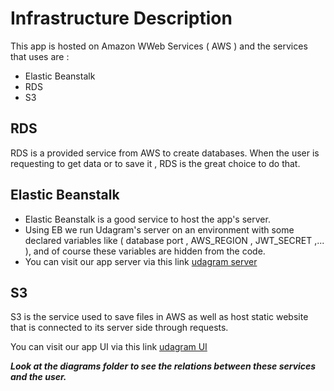 # Infrastructure Description
This app is hosted on Amazon WWeb Services ( AWS ) and the services that uses are :

- Elastic Beanstalk
- RDS
- S3

## RDS
RDS is a provided service from AWS to create databases. When the user is requesting to get data or to save it , RDS is the great choice to do that.

## Elastic Beanstalk
- Elastic Beanstalk is a good service to host the app's server.
- Using EB we run Udagram's server on an environment with some declared variables like ( database port , AWS_REGION , JWT_SECRET ,... ), and of course these variables are hidden from the code.
- You can visit our app server via this link [udagram server](http://udagramserver-env.eba-xtikskmx.us-east-1.elasticbeanstalk.com/)

## S3
S3 is the service used to save files in AWS as well as host static website that is connected to its server side through requests.

You can visit our app UI via this link [udagram UI](http://udagram-ibrahim.s3-website-us-east-1.amazonaws.com)

***Look at the diagrams folder to see the relations between these services and the user.***
